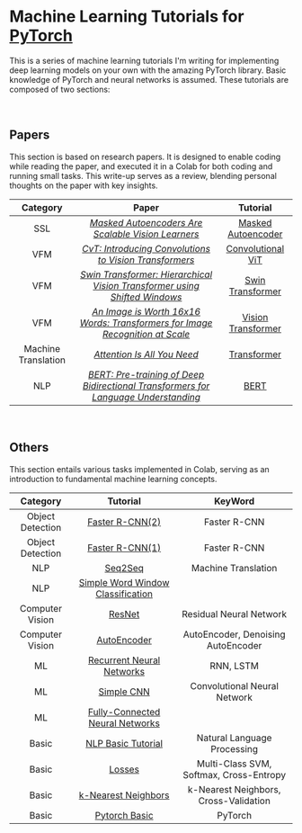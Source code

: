 # Machine Learning Tutorials for [PyTorch](https://pytorch.org)

This is a series of machine learning tutorials I'm writing for implementing deep learning models on your own with the amazing PyTorch library. Basic knowledge of PyTorch and neural networks is assumed. These tutorials are composed of two sections: 

<br/>

## Papers
This section is based on research papers. It is designed to enable coding while reading the paper, and executed it in a Colab for both coding and running small tasks. This write-up serves as a review, blending personal thoughts on the paper with key insights.

Category | Paper | Tutorial
:---: | :---: | :---:
SSL | [_Masked Autoencoders Are Scalable Vision Learners_](https://arxiv.org/abs/2111.06377) | [Masked Autoencoder](https://github.com/seonm9119/tutorials/blob/main/Masked%20Autoencoder(MAE).ipynb)
VFM | [_CvT: Introducing Convolutions to Vision Transformers_](https://arxiv.org/abs/2103.15808) | [Convolutional ViT](https://github.com/seonm9119/tutorials/blob/main/Convolutional%20ViT.ipynb)
VFM | [_Swin Transformer: Hierarchical Vision Transformer using Shifted Windows_](https://arxiv.org/abs/2103.14030) | [Swin Transformer](https://github.com/seonm9119/tutorials/blob/main/Swin.ipynb)
VFM | [_An Image is Worth 16x16 Words: Transformers for Image Recognition at Scale_](https://arxiv.org/abs/2010.11929) | [Vision Transformer](https://github.com/seonm9119/tutorials/blob/main/Vision%20Transformer.ipynb)
Machine Translation| [_Attention Is All You Need_](https://arxiv.org/abs/1706.03762)| [Transformer](https://github.com/seonm9119/tutorials/blob/main/Transformer.ipynb)
NLP|[_BERT: Pre-training of Deep Bidirectional Transformers for Language Understanding_](https://arxiv.org/abs/1810.04805)|[BERT](https://github.com/seonm9119/tutorials/blob/main/BERT.ipynb)|

<br/>


## Others
This section entails various tasks implemented in Colab, serving as an introduction to fundamental machine learning concepts.


Category |Tutorial | KeyWord
:---:| :---: | :---:
Object Detection | [Faster R-CNN(2)](https://github.com/seonm9119/tutorials/blob/main/Faster%20R-CNN(2).ipynb) | Faster R-CNN
Object Detection | [Faster R-CNN(1)](https://github.com/seonm9119/tutorials/blob/main/Faster%20R-CNN(1).ipynb) | Faster R-CNN
NLP | [Seq2Seq](https://github.com/seonm9119/tutorials/blob/main/seq2seq.ipynb)| Machine Translation
NLP | [Simple Word Window Classification](https://github.com/seonm9119/tutorials/blob/main/Simple%20Word%20Window%20Classification.ipynb) | 
Computer Vision| [ResNet](https://github.com/seonm9119/tutorials/blob/main/ResNet.ipynb) | Residual Neural Network
Computer Vision | [AutoEncoder](https://github.com/seonm9119/tutorials/blob/main/AutoEncoder.ipynb) | AutoEncoder, Denoising AutoEncoder
ML | [Recurrent Neural Networks](https://github.com/seonm9119/tutorials/blob/main/Recurrent%20Neural%20Networks.ipynb) | RNN, LSTM
ML | [Simple CNN](https://github.com/seonm9119/tutorials/blob/main/Simple%20CNN.ipynb) | Convolutional Neural Network
ML| [Fully-Connected Neural Networks](https://github.com/seonm9119/tutorials/blob/main/Fully-Connected%20Neural%20Networks.ipynb) |
Basic | [NLP Basic Tutorial](https://github.com/seonm9119/tutorials/blob/main/NLP%20Basic%20Tutorial.ipynb) | Natural Language Processing
Basic | [Losses](https://github.com/seonm9119/tutorials/blob/main/losses.ipynb)| Multi-Class SVM, Softmax, Cross-Entropy
Basic | [k-Nearest Neighbors](https://github.com/seonm9119/tutorials/blob/main/k-Nearest%20Neighbors.ipynb) | k-Nearest Neighbors, Cross-Validation
Basic | [Pytorch Basic](https://github.com/seonm9119/tutorials/blob/main/Pytorch%20Basic.ipynb) | PyTorch





